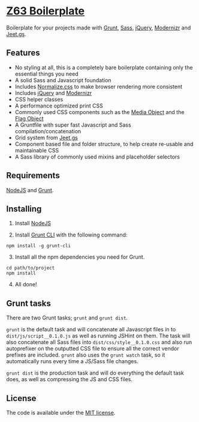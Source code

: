 # [Z63 Boilerplate](http://zerosixthree.se)

Boilerplate for your projects made with [Grunt](http://gruntjs.com/), [Sass](http://sass-lang.com/), [jQuery](http://jquery.com//), [Modernizr](http://modernizr.com/) and [Jeet.gs](http://jeet.gs/).

## Features

* No styling at all, this is a completely bare boilerplate containing only the essential things you need
* A solid Sass and Javascript foundation
* Includes [Normalize.css](http://necolas.github.com/normalize.css/) to make browser rendering more consistent
* Includes [jQuery](https://jquery.com/) and [Modernizr](http://modernizr.com/)
* CSS helper classes
* A performance optimized print CSS
* Commonly used CSS components such as the [Media Object](http://www.stubbornella.org/content/2010/06/25/the-media-object-saves-hundreds-of-lines-of-code/) and the [Flag Object](http://goo.gl/YR3ffA)
* A Gruntfile with super fast Javascript and Sass compilation/concatenation
* Grid system from [Jeet.gs](http://jeet.gs/)
* Component based file and folder structure, to help create re-usable and maintainable CSS
* A Sass library of commonly used mixins and placeholder selectors

## Requirements

[NodeJS](http://nodejs.org/) and [Grunt](http://gruntjs.com/).

## Installing

1. Install [NodeJS](http://nodejs.org/download/)

2. Install [Grunt CLI](http://gruntjs.com/getting-started) with the following command:
```shell
npm install -g grunt-cli
```

3. Install all the npm dependencies you need for Grunt.
```shell
cd path/to/project
npm install
```

4. All done!

## Grunt tasks

There are two Grunt tasks; `grunt` and `grunt dist`.

`grunt` is the default task and will concatenate all Javascript files in to `dist/js/script__0.1.0.js` as well as running JSHint on them. The task will also concatenate all Sass files into `dist/css/style__0.1.0.css` and also run autoprefixer on the outputted CSS file to ensure all the correct vendor prefixes are included. `grunt` also uses the `grunt watch` task, so it automatically runs every time a JS/Sass file changes.

`grunt dist` is the production task and will do everything the default task does, as well as compressing the JS and CSS files.

## License

The code is available under the [MIT license](LICENSE.txt).